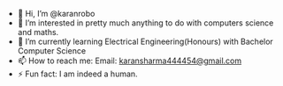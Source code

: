 - 👋 Hi, I’m @karanrobo
- 👀 I’m interested in pretty much anything to do with computers science and maths.
- 🌱 I’m currently learning Electrical Engineering(Honours) with Bachelor Computer Science
- 📫 How to reach me: Email: karansharma444454@gmail.com
- ⚡ Fun fact: I am indeed a human.

